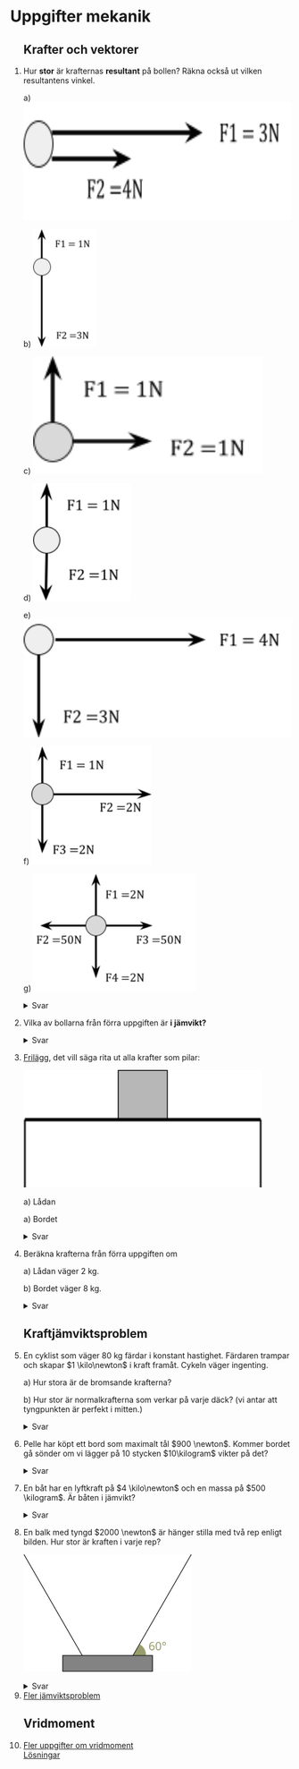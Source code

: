# Uppgifter mekanik

<style>
img{
    height: 15em;
    background-color: white;
}
</style>

<ol>

## Krafter och vektorer

<li>

Hur **stor** är krafternas **resultant** på bollen? Räkna också ut vilken resultantens vinkel.

a) ![](image8.png)

b) ![](image4.png)

c) ![](image9.png)

d) ![](image16.png)

e) ![](image12.png)

f) ![](image15.png)

g) ![](image13.png)

<details>
<summary>Svar</summary>

**SVAR:**

a) 7 N, $0 \degree$

b) 2 N, $-90 \degree$

c) $\sqrt 2 \newton$, $45 \degree$

d) 0 N (saknar vinkel)

e) 5 N, $\arctan{(\frac{-3}{4})} = -36.9 \degree$

f) $\sqrt 5 \newton$, $\arctan{(\frac{1-2}{2})} = -26.6 \degree $

g) $0 \newton$ (saknar vinkel)

</details>
</li>

<li>

Vilka av bollarna från förra uppgiften är **i jämvikt?**

<details>
<summary>Svar</summary>

**SVAR:**

**d** och **g**, eftersom deras resultant är 0.

</details>
</li>

<li>

[Frilägg](?search=frilägg), det vill säga rita ut alla krafter som pilar:

![](image5.png)

a) Lådan

a) Bordet

<details>
<summary>Svar</summary>

a) ![](image6.png)

b) ![](image7.png)

</details>
</li>

<li>

Beräkna krafterna från förra uppgiften om

a) Lådan väger 2 kg.

b) Bordet väger 8 kg.

<details>
<summary>Svar</summary>

a) $$\text{Normalkraft} = \text{Tyngdkraft} = mg = 2 \cdot 9.82 = 19.64 \newton$$

b)

$$\text{Tyngdkraft(låda)} = 19.64 \newton$$

$$\text{Tyngdkraft(bord)} = 8 \cdot 9.82 = 78.56 \newton$$

$$\text{Normalkraft(bord)} = \text{Tyngdkraft(låda)} + \text{Tyngdkraft(bord)}$$
$$\text{Normalkraft(bord)} = 19.64 + 78.56 = 98.2 \newton $$

Vi antar att allt är jämnt utplacerat på bordet. Då tar varje ben upp hälften av normalkraften: $$\frac{\text{Normalkraft(bord)}}{2} = 49.1 \newton$$

</details>
</li>

## Kraftjämviktsproblem

<li>

En cyklist som väger 80 kg färdar i konstant hastighet. Färdaren trampar och skapar $1 \kilo\newton$ i kraft framåt. Cykeln väger ingenting.

a) Hur stora är de bromsande krafterna?

b) Hur stor är normalkrafterna som verkar på varje däck? (vi antar att tyngpunkten är perfekt i mitten.)

<details>
<summary>Svar</summary>

**SVAR:**

a) $1 \kilo\newton$

b) $392.8 \newton$

---

a) Vi vet att cyklisten skapar $1 \kilo\newton$ framåt. Då måste bromskrafterna vara lika stora för att cyklisten ska färdas i konstant hastighet (jämvikt).

b) Vi vet att tyngdkraften är $80 \cdot 9.82 = 785.6 \newton$. Då måste normalkraften vara lika stor som tyngdkraften för att cyklisten ska färdas i konstant hastighet. Då blir normalkraften $392.8 \newton$ på varje däck.

$ F_g = F_N = 785.6 \newton $, varje däck tar $ F_N / 2 = 392.8 \newton $.

</li>

<li>

Pelle har köpt ett bord som maximalt tål $900 \newton$. Kommer bordet gå sönder om vi lägger på 10 stycken $10\kilogram$ vikter på det?

<details>
<summary>Svar</summary>

**SVAR:**
Ja.

---

Vi vet att tyngdkraften för en vikt är $10 \cdot 9.82 = 98.2 \newton$. Då blir totala tyngdkraften $10 \cdot 98.2 = 982 \newton$.

Eftersom $ 982 > 900 $ kommer bordet gå sönder.

</li>

<li>

En båt har en lyftkraft på $4 \kilo\newton$ och en massa på $500 \kilogram$. Är båten i jämvikt?

<details>

<summary>Svar</summary>

**SVAR:**
Nej.

---

Tyngdkraften är $ 500 \cdot 9.82 = 4910 \newton $.

Summan av krafterna är $ 4000 - 4910 = -910 \newton $. (positivt uppåt)

Det blir alltså kraft nedåt över, alltså kommer båten sjunka! Den är inte i jämvikt!

</li>

<li>

En balk med tyngd $2000 \newton$ är hänger stilla med två rep enligt bilden. Hur stor är kraften i varje rep?

![](balk.svg)

<details>
<summary>Svar</summary>

**SVAR:**

Ungefär $ 1 155 \newton $

---

Vi vet att tyngdkraften är $ 2000 \newton $.

Vi vet att summan av krafterna i x-led är 0, och summan av krafterna i y-led är 0.

$$ \uparrow : F _ {Ry} + F _ {Ry} = F*g $$
$$ 2F * {Ry} = 2000 \newton $$
$$ F \_ {Ry} = 1000 \newton $$

Vi vet att vinkeln är $ 60 \degree $, så vi kan använda trigonometri för att räkna ut kraften i repen.

$$ F _ {Ry} = F _ {R} \sin (60 \degree) $$
$$ 1000 = F _ {R} \sin (60 \degree) $$
$$ \frac {1000}{\sin (60 \degree)} = F _ {R} $$
$$ \frac {1000}{\sin (60 \degree)} = F \_ {R} \approx 1155 \newton $$

</li>

<li>
<a href="jämviktsproblem.pdf" target="_blank">Fler jämviktsproblem</a>
</li>

## Vridmoment


<li>
<a href="vridmoment.pdf" target="_blank">Fler uppgifter om vridmoment</a><br>
<a href="vridmoment_facit.pdf" target="_blank">Lösningar</a>
</li>

</ol>

